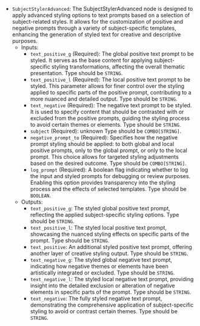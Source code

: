 - `SubjectStylerAdvanced`: The SubjectStylerAdvanced node is designed to apply advanced styling options to text prompts based on a selection of subject-related styles. It allows for the customization of positive and negative prompts through a variety of subject-specific templates, enhancing the generation of styled text for creative and descriptive purposes.
    - Inputs:
        - `text_positive_g` (Required): The global positive text prompt to be styled. It serves as the base content for applying subject-specific styling transformations, affecting the overall thematic presentation. Type should be `STRING`.
        - `text_positive_l` (Required): The local positive text prompt to be styled. This parameter allows for finer control over the styling applied to specific parts of the positive prompt, contributing to a more nuanced and detailed output. Type should be `STRING`.
        - `text_negative` (Required): The negative text prompt to be styled. It is used to specify content that should be contrasted with or excluded from the positive prompts, guiding the styling process to avoid certain themes or elements. Type should be `STRING`.
        - `subject` (Required): unknown Type should be `COMBO[STRING]`.
        - `negative_prompt_to` (Required): Specifies how the negative prompt styling should be applied: to both global and local positive prompts, only to the global prompt, or only to the local prompt. This choice allows for targeted styling adjustments based on the desired outcome. Type should be `COMBO[STRING]`.
        - `log_prompt` (Required): A boolean flag indicating whether to log the input and styled prompts for debugging or review purposes. Enabling this option provides transparency into the styling process and the effects of selected templates. Type should be `BOOLEAN`.
    - Outputs:
        - `text_positive_g`: The styled global positive text prompt, reflecting the applied subject-specific styling options. Type should be `STRING`.
        - `text_positive_l`: The styled local positive text prompt, showcasing the nuanced styling effects on specific parts of the prompt. Type should be `STRING`.
        - `text_positive`: An additional styled positive text prompt, offering another layer of creative styling output. Type should be `STRING`.
        - `text_negative_g`: The styled global negative text prompt, indicating how negative themes or elements have been artistically integrated or excluded. Type should be `STRING`.
        - `text_negative_l`: The styled local negative text prompt, providing insight into the detailed exclusion or alteration of negative elements in specific parts of the prompt. Type should be `STRING`.
        - `text_negative`: The fully styled negative text prompt, demonstrating the comprehensive application of subject-specific styling to avoid or contrast certain themes. Type should be `STRING`.
